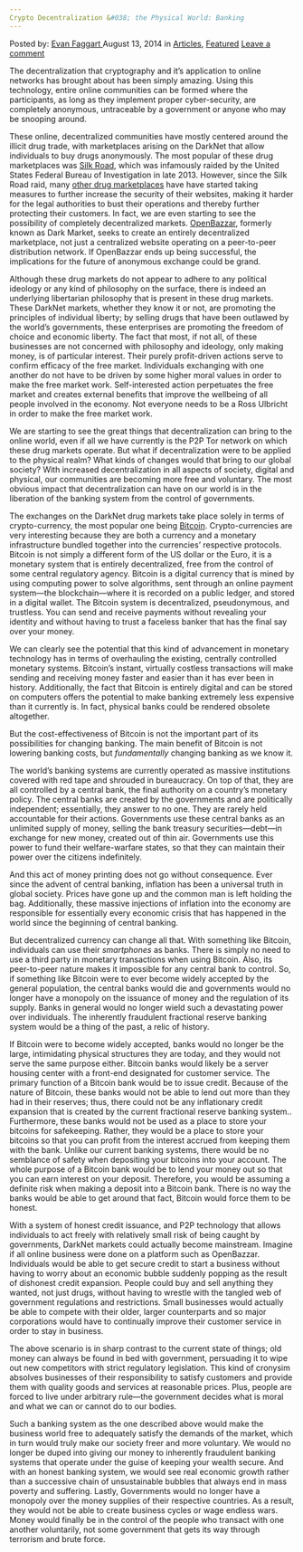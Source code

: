 ```yaml
---
Crypto Decentralization &#038; the Physical World: Banking
---
```

<article class="post-listing post-6442 post type-post status-publish format-standard has-post-thumbnail hentry category-articles category-deepdot-news tag-applying tag-banking tag-crypto tag-decentralization tag-physical tag-world">
    <div class="post-inner">
    <p class="post-meta">
    <span>Posted by: <a href="https://www.deepdotweb.com/author/evanfaggart/" title="">Evan Faggart </a></span>
    <span>August 13, 2014</span>
    <span>in <a href="https://www.deepdotweb.com/category/articles/" rel="category tag">Articles</a>, <a href="https://www.deepdotweb.com/category/deepdot-news/" rel="category tag">Featured</a></span>
    <span><a href="https://www.deepdotweb.com/2014/08/13/crypto-decentralization-the-physical-world-banking/#respond">Leave a comment</a></span>
    </p>
    <div class="clear"></div>
    <div class="entry">
    <p>The decentralization that cryptography and it&#8217;s application to online networks has brought about has been simply amazing. Using this technology, entire online communities can be formed where the participants, as long as they implement proper cyber-security, are completely anonymous, untraceable by a government or anyone who may be snooping around.</p>
    <p>These online, decentralized communities have mostly centered around the illicit drug trade, with marketplaces arising on the DarkNet that allow individuals to buy drugs anonymously. The most popular of these drug marketplaces was <a href="http://www.deepdotweb.com/tag/silk">Silk Road</a>, which was infamously raided by the United States Federal Bureau of Investigation in late 2013. However, since the Silk Road raid, many <a href="http://www.deepdotweb.com/2013/10/28/updated-llist-of-hidden-marketplaces-tor-i2p/">other drug marketplaces</a> have have started taking measures to further increase the security of their websites, making it harder for the legal authorities to bust their operations and thereby further protecting their customers. In fact, we are even starting to see the possibility of completely decentralized markets. <a href="http://www.deepdotweb.com/2014/06/23/openbazaar-a-decentralized-alternative/">OpenBazzar</a>, formerly known as Dark Market, seeks to create an entirely decentralized marketplace, not just a centralized website operating on a peer-to-peer distribution network. If OpenBazzar ends up being successful, the implications for the future of anonymous exchange could be grand.</p>
    <p>Although these drug markets do not appear to adhere to any political ideology or any kind of philosophy on the surface, there is indeed an underlying libertarian philosophy that is present in these drug markets. These DarkNet markets, whether they know it or not, are promoting the principles of individual liberty; by selling drugs that have been outlawed by the world&#8217;s governments, these enterprises are promoting the freedom of choice and economic liberty. The fact that most, if not all, of these businesses are not concerned with philosophy and ideology, only making money, is of particular interest. Their purely profit-driven actions serve to confirm efficacy of the free market. Individuals exchanging with one another do not have to be driven by some higher moral values in order to make the free market work. Self-interested action perpetuates the free market and creates external benefits that improve the wellbeing of all people involved in the economy. Not everyone needs to be a Ross Ulbricht in order to make the free market work.</p>
    <p>We are starting to see the great things that decentralization can bring to the online world, even if all we have currently is the P2P Tor network on which these drug markets operate. But what if decentralization were to be applied to the physical realm? What kinds of changes would that bring to our global society? With increased decentralization in all aspects of society, digital and physical, our communities are becoming more free and voluntary. The most obvious impact that decentralization can have on our world is in the liberation of the banking system from the control of governments.</p>
    <p>The exchanges on the DarkNet drug markets take place solely in terms of crypto-currency, the most popular one being <a href="http://www.deepdotweb.com/tag/bitcoin/">Bitcoin</a>. Crypto-currencies are very interesting because they are both a currency and a monetary infrastructure bundled together into the currencies&#8217; respective protocols. Bitcoin is not simply a different form of the US dollar or the Euro, it is a monetary system that is entirely decentralized, free from the control of some central regulatory agency. Bitcoin is a digital currency that is mined by using computing power to solve algorithms, sent through an online payment system—the blockchain—where it is recorded on a public ledger, and stored in a digital wallet. The Bitcoin system is decentralized, pseudonymous, and trustless. You can send and receive payments without revealing your identity and without having to trust a faceless banker that has the final say over your money.</p>
    <p>We can clearly see the potential that this kind of advancement in monetary technology has in terms of overhauling the existing, centrally controlled monetary systems. Bitcoin&#8217;s instant, virtually costless transactions will make sending and receiving money faster and easier than it has ever been in history. Additionally, the fact that Bitcoin is entirely digital and can be stored on computers offers the potential to make banking extremely less expensive than it currently is. In fact, physical banks could be rendered obsolete altogether.</p>
    <p>But the cost-effectiveness of Bitcoin is not the important part of its possibilities for changing banking. The main benefit of Bitcoin is not lowering banking costs, but <em>fundamentally </em>changing banking as we know it.</p>
    <p>The world&#8217;s banking systems are currently operated as massive institutions covered with red tape and shrouded in bureaucracy. On top of that, they are all controlled by a central bank, the final authority on a country&#8217;s monetary policy. The central banks are created by the governments and are politically independent; essentially, they answer to no one. They are rarely held accountable for their actions. Governments use these central banks as an unlimited supply of money, selling the bank treasury securities—debt—in exchange for new money, created out of thin air. Governments use this power to fund their welfare-warfare states, so that they can maintain their power over the citizens indefinitely.</p>
    <p>And this act of money printing does not go without consequence. Ever since the advent of central banking, inflation has been a universal truth in global society. Prices have gone up and the common man is left holding the bag. Additionally, these massive injections of inflation into the economy are responsible for essentially every economic crisis that has happened in the world since the beginning of central banking.</p>
    <p>But decentralized currency can change all that. With something like Bitcoin, individuals can use their <em>smartphones </em>as banks. There is simply no need to use a third party in monetary transactions when using Bitcoin. Also, its peer-to-peer nature makes it impossible for any central bank to control. So, if something like Bitcoin were to ever become widely accepted by the general population, the central banks would die and governments would no longer have a monopoly on the issuance of money and the regulation of its supply. Banks in general would no longer wield such a devastating power over individuals. The inherently fraudulent fractional reserve banking system would be a thing of the past, a relic of history.</p>
    <p>If Bitcoin were to become widely accepted, banks would no longer be the large, intimidating physical structures they are today, and they would not serve the same purpose either. Bitcoin banks would likely be a server housing center with a front-end designated for customer service. The primary function of a Bitcoin bank would be to issue credit. Because of the nature of Bitcoin, these banks would not be able to lend out more than they had in their reserves; thus, there could not be any inflationary credit expansion that is created by the current fractional reserve banking system.. Furthermore, these banks would not be used as a place to store your bitcoins for safekeeping. Rather, they would be a place to store your bitcoins so that you can profit from the interest accrued from keeping them with the bank. Unlike our current banking systems, there would be no semblance of safety when depositing your bitcoins into your account. The whole purpose of a Bitcoin bank would be to lend your money out so that you can earn interest on your deposit. Therefore, you would be assuming a definite risk when making a deposit into a Bitcoin bank. There is no way the banks would be able to get around that fact, Bitcoin would force them to be honest.</p>
    <p>With a system of honest credit issuance, and P2P technology that allows individuals to act freely with relatively small risk of being caught by governments, DarkNet markets could actually become mainstream. Imagine if all online business were done on a platform such as OpenBazzar. Individuals would be able to get secure credit to start a business without having to worry about an economic bubble suddenly popping as the result of dishonest credit expansion. People could buy and sell anything they wanted, not just drugs, without having to wrestle with the tangled web of government regulations and restrictions. Small businesses would actually be able to compete with their older, larger counterparts and so major corporations would have to continually improve their customer service in order to stay in business.</p>
    <p>The above scenario is in sharp contrast to the current state of things; old money can always be found in bed with government, persuading it to wipe out new competitors with strict regulatory legislation. This kind of cronysim absolves businesses of their responsibility to satisfy customers and provide them with quality goods and services at reasonable prices. Plus, people are forced to live under arbitrary rule—the government decides what is moral and what we can or cannot do to our bodies.</p>
    <p>Such a banking system as the one described above would make the business world free to adequately satisfy the demands of the market, which in turn would truly make our society freer and more voluntary. We would no longer be duped into giving our money to inherently fraudulent banking systems that operate under the guise of keeping your wealth secure. And with an honest banking system, we would see real economic growth rather than a successive chain of unsustainable bubbles that always end in mass poverty and suffering. Lastly, Governments would no longer have a monopoly over the money supplies of their respective countries. As a result, they would not be able to create business cycles or wage endless wars. Money would finally be in the control of the people who transact with one another voluntarily, not some government that gets its way through terrorism and brute force.</p>
    </div>
    <span style="display:none"><a href="https://www.deepdotweb.com/tag/applying/" rel="tag">applying</a> <a href="https://www.deepdotweb.com/tag/banking/" rel="tag">banking</a> <a href="https://www.deepdotweb.com/tag/crypto/" rel="tag">crypto</a> <a href="https://www.deepdotweb.com/tag/decentralization/" rel="tag">decentralization</a> <a href="https://www.deepdotweb.com/tag/physical/" rel="tag">physical</a> <a href="https://www.deepdotweb.com/tag/world/" rel="tag">world</a></span> <span style="display:none" class="updated">2014-08-13</span>
    <div style="display:none" class="vcard author" itemprop="author" itemscope itemtype="http://schema.org/Person"><strong class="fn" itemprop="name"><a href="https://www.deepdotweb.com/author/evanfaggart/" title="Posts by Evan Faggart" rel="author">Evan Faggart</a></strong></div>
    </div>
</article>

